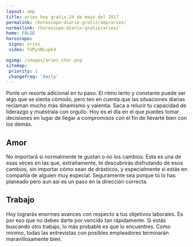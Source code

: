 ```yaml
---
layout: amp
title: aries hoy gratis 24 de mayo del 2017 
permalink: /horoscopo-diario-gratis/amp/aries/
normallink: /horoscopo-diario-gratis/aries/
home: FALSE
horoscopo:
 signo: aries
 video: fUPynNLvpk4

ogimg: /images/aries_char.png
sitemap:
 priority: 1
 changefreq: 'daily'
---
```



Ponle un resorte adicional en tu paso. El ritmo lento y constante puede ser algo que se sienta cómodo, pero ten en cuenta que las situaciones diarias reclaman mucho más dinamismo y valentía. Saca a relucir tu capacidad de liderazgo y muéstrala con orgullo. Hoy es el día en el que puedes tomar decisiones en lugar de llegar a compromisos con el fin de llevarte bien con los demás.

## Amor

No importará si normalmente te gustan o no los cambios. Esta es una de esas veces en las que, extrañamente, te descubrirás disfrutando de esos cambios, sin importar cómo sean de drásticos, y especialmente si estás en compañía de alguien muy especial. Seguramente sea porque tú lo has planeado pero aun así es un paso en la dirección correcta.

## Trabajo

Hoy lograrás enormes avances con respecto a tus objetivos laborales. Es por eso que no debes darte por vencido tan rápidamente. Si estás buscando otro trabajo, lo más probable es que lo encuentres. Como mínimo, todas las entrevistas con posibles empleadores terminarán maravillosamente bien.